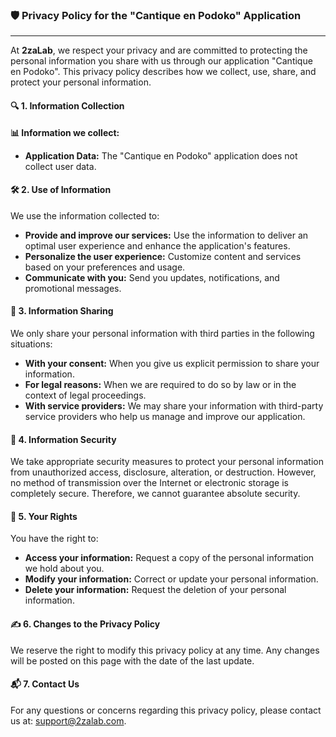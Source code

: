 ### 🛡️ Privacy Policy for the "Cantique en Podoko" Application
 --------------------

  At **2zaLab**, we respect your privacy and are committed to protecting the personal information you share with us through our application "Cantique en Podoko". This privacy policy describes how we collect, use, share, and protect your personal information.

  #### 🔍 1. Information Collection

  **📊 Information we collect:**
  - **Application Data:** The "Cantique en Podoko" application does not collect user data.

  #### 🛠️ 2. Use of Information

  We use the information collected to:
  - **Provide and improve our services:** Use the information to deliver an optimal user experience and enhance the application's features.
  - **Personalize the user experience:** Customize content and services based on your preferences and usage.
  - **Communicate with you:** Send you updates, notifications, and promotional messages.

  #### 🔄 3. Information Sharing

  We only share your personal information with third parties in the following situations:
  - **With your consent:** When you give us explicit permission to share your information.
  - **For legal reasons:** When we are required to do so by law or in the context of legal proceedings.
  - **With service providers:** We may share your information with third-party service providers who help us manage and improve our application.

  #### 🔐 4. Information Security

  We take appropriate security measures to protect your personal information from unauthorized access, disclosure, alteration, or destruction. However, no method of transmission over the Internet or electronic storage is completely secure. Therefore, we cannot guarantee absolute security.

  #### 📜 5. Your Rights

  You have the right to:
  - **Access your information:** Request a copy of the personal information we hold about you.
  - **Modify your information:** Correct or update your personal information.
  - **Delete your information:** Request the deletion of your personal information.

  #### ✍️ 6. Changes to the Privacy Policy

  We reserve the right to modify this privacy policy at any time. Any changes will be posted on this page with the date of the last update.

  #### 📬 7. Contact Us

  For any questions or concerns regarding this privacy policy, please contact us at: support@2zalab.com.
